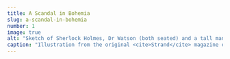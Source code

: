 ```yaml
---
title: A Scandal in Bohemia
slug: a-scandal-in-bohemia
number: 1
image: true
alt: "Sketch of Sherlock Holmes, Dr Watson (both seated) and a tall man wearing a mask"
caption: "Illustration from the original <cite>Strand</cite> magazine edition, Sidney Paget, 1891"
---
```


